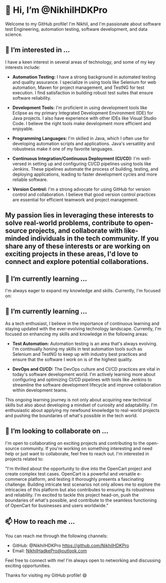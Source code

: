 # 👋 Hi, I’m @NikhilHDKPro

Welcome to my GitHub profile! I'm Nikhil, and I'm passionate about software test Engineering, automation testing, software development, and data science.

## 👀 I’m interested in ...

I have a keen interest in several areas of technology, and some of my key interests include:

- **Automation Testing:** I have a strong background in automated testing and quality assurance. I specialize in using tools like Selenium for web automation, Maven for project management, and TestNG for test execution. I find satisfaction in building robust test suites that ensure software reliability.

- **Development Tools:** I'm proficient in using development tools like Eclipse as my primary Integrated Development Environment (IDE) for Java projects. I also have experience with other IDEs like Visual Studio Code. I believe the right tools make development more efficient and enjoyable.

- **Programming Languages:** I'm skilled in Java, which I often use for developing automation scripts and applications. Java's versatility and robustness make it one of my favorite languages.

- **Continuous Integration/Continuous Deployment (CI/CD):** I'm well-versed in setting up and configuring CI/CD pipelines using tools like Jenkins. These pipelines automate the process of building, testing, and deploying applications, leading to faster development cycles and more reliable software.

- **Version Control:** I'm a strong advocate for using GitHub for version control and collaboration. I believe that good version control practices are essential for efficient teamwork and project management.

## My passion lies in leveraging these interests to solve real-world problems, contribute to open-source projects, and collaborate with like-minded individuals in the tech community. If you share any of these interests or are working on exciting projects in these areas, I'd love to connect and explore potential collaborations.

## 🌱 I’m currently learning ...

I'm always eager to expand my knowledge and skills. Currently, I'm focused on:

## 🌱 I’m currently learning ...

As a tech enthusiast, I believe in the importance of continuous learning and staying updated with the ever-evolving technology landscape. Currently, I'm focused on enhancing my skills and knowledge in the following areas:

- **Test Automation:** Automation testing is an area that's always evolving. I'm continually honing my skills in test automation tools such as Selenium and TestNG to keep up with industry best practices and ensure that the software I work on is of the highest quality.

- **DevOps and CI/CD:** The DevOps culture and CI/CD practices are vital in today's software development world. I'm actively learning more about configuring
  and optimizing CI/CD pipelines with tools like Jenkins to streamline the software development lifecycle and improve collaboration within development teams.

This ongoing learning journey is not only about acquiring new technical skills but also about developing a mindset of curiosity and adaptability. I'm enthusiastic about applying my newfound knowledge to real-world projects and pushing the boundaries of what's possible in the tech world.

## 💞️ I’m looking to collaborate on ...

I'm open to collaborating on exciting projects and contributing to the open-source community. If you're working on something interesting and need help or just want to collaborate, feel free to reach out. I'm interested in projects related to:

"I'm thrilled about the opportunity to dive into the OpenCart project and create complex test cases. OpenCart is a powerful and versatile e-commerce platform, and testing it thoroughly presents a fascinating challenge. Building intricate test scenarios not only allows me to explore the intricacies of this platform but also contributes to ensuring its robustness and reliability. I'm excited to tackle this project head-on, push the boundaries of what's possible, and contribute to the seamless functioning of OpenCart for businesses and users worldwide."

## 📫 How to reach me ...

You can reach me through the following channels:

- GitHub: @NikhilHDKPro https://github.com/NikhilHDKPro
- Email: NikhilHadkePro@outlook.com

Feel free to connect with me! I'm always open to networking and discussing exciting opportunities.

Thanks for visiting my GitHub profile! 😄

